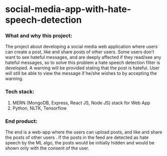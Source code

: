 # social-media-app-with-hate-speech-detection


### What and why this project: 

The project about developing a social media web application where users can create a post, like and share posts of other users. Some users don’t want to see hateful messages, and are deeply affected if they read/see any hateful messages, so to solve this problem a hate speech detection filter is developed. A warning will be provided stating that the post is hateful. User will still be able to view the message if he/she wishes to by accepting the warning.


### Tech stack:

1. MERN (MongoDB, Express, React JS, Node JS) stack for Web App
2. Python, NLTK, Tensorflow

### End product:

The end is a web-app where the users can upload posts, and like and share the posts of other users . If the posts in the feed are detected as hate speech by the ML algo, the posts would be initially hidden and would be shown only with the consent of the user.
